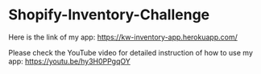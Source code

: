 # Shopify-Inventory-Challenge

Here is the link of my app: https://kw-inventory-app.herokuapp.com/


Please check the YouTube video for detailed instruction of how to use my app: https://youtu.be/hy3H0PPgqOY
